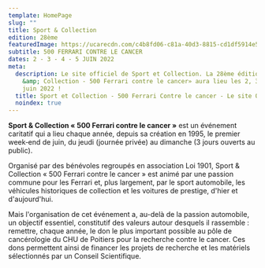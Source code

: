 ```yaml
---
template: HomePage
slug: ""
title: Sport & Collection
edition: 28ème
featuredImage: https://ucarecdn.com/c4b8fd06-c81a-40d3-8815-cd1df5914e52/
subtitle: 500 FERRARI CONTRE LE CANCER
dates: 2 - 3 - 4 - 5 JUIN 2022
meta:
  description: Le site officiel de Sport et Collection. La 28ème édition de «Sport
    &amp; Collection - 500 Ferrari contre le cancer» aura lieu les 2, 3, 4 et 5
    juin 2022 !
  title: Sport et Collection - 500 Ferrari Contre le cancer - Le site Officiel
  noindex: true
---
```

**Sport & Collection « 500 Ferrari contre le cancer »** est un événement caritatif qui a lieu chaque année, depuis sa création en 1995, le premier week‐end de juin, du jeudi (journée privée) au dimanche (3 jours ouverts au public).

Organisé par des bénévoles regroupés en association Loi 1901, Sport & Collection « 500 Ferrari contre le cancer » est animé par une passion commune pour les Ferrari et, plus largement, par le sport automobile, les véhicules historiques de collection et les voitures de prestige, d'hier et d'aujourd'hui.

Mais l'organisation de cet événement a, au-delà de la passion automobile, un objectif essentiel, constitutif des valeurs autour desquels il rassemble : remettre, chaque année, le don le plus important possible au pôle de cancérologie du CHU de Poitiers pour la recherche contre le cancer. Ces dons permettent ainsi de financer les projets de recherche et les matériels sélectionnés par un Conseil Scientifique.
